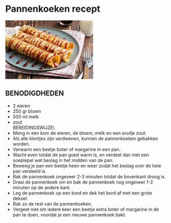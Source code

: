 # Pannenkoeken recept
![pannenkoeken](image.JPEG)
## BENODIGDHEDEN
- 2 eieren
- 250 gr bloem
- 500 ml melk
- zout
\
BEREIDINGSWIJZE\
- Meng in een kom de eieren, de bloem, melk en een snufje zout. 
- Als alle klontjes zijn verdwenen, kunnen de pannenkoeken gebakken worden.
- Verwarm een beetje boter of margarine in een pan. 
- Wacht even totdat de pan goed warm is, en verdeel dan met een soeplepel wat beslag in het midden van de pan. 
- Beweeg je pan een beetje heen en weer zodat het beslag over de hele pan verdeeld is. 
- Bak de pannenkoek ongeveer 2-3 minuten totdat de bovenkant droog is. 
- Draai de pannenkoek om en bak de pannenkoek nog ongeveer 1-2 minuten op de andere kant.
- Leg de pannenkoek op een bord en dek het bord af met een grote deksel. 
- Bak zo de rest van de pannenkoeken. 
- Vergeet niet om iedere keer een beetje extra boter of margarine in de pan te doen, voordat je een nieuwe pannenkoek bakt.



